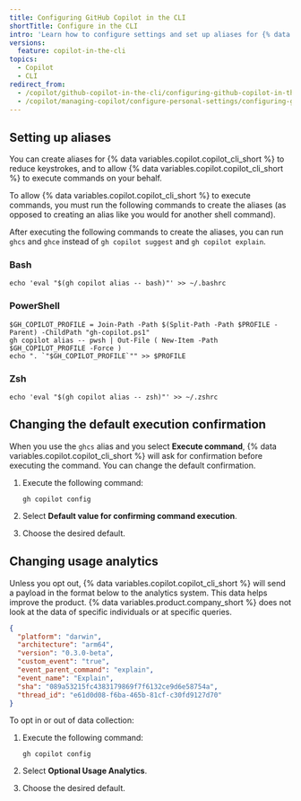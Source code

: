 ```yaml
---
title: Configuring GitHub Copilot in the CLI
shortTitle: Configure in the CLI
intro: 'Learn how to configure settings and set up aliases for {% data variables.copilot.copilot_cli_short %}.'
versions:
  feature: copilot-in-the-cli
topics:
  - Copilot
  - CLI
redirect_from:
  - /copilot/github-copilot-in-the-cli/configuring-github-copilot-in-the-cli
  - /copilot/managing-copilot/configure-personal-settings/configuring-github-copilot-in-the-cli
---
```


## Setting up aliases

You can create aliases for {% data variables.copilot.copilot_cli_short %} to reduce keystrokes, and to allow {% data variables.copilot.copilot_cli_short %} to execute commands on your behalf.

To allow {% data variables.copilot.copilot_cli_short %} to execute commands, you must run the following commands to create the aliases (as opposed to creating an alias like you would for another shell command).

After executing the following commands to create the aliases, you can run `ghcs` and `ghce` instead of `gh copilot suggest` and `gh copilot explain`.

### Bash

```shell copy
echo 'eval "$(gh copilot alias -- bash)"' >> ~/.bashrc
```

### PowerShell

```shell copy
$GH_COPILOT_PROFILE = Join-Path -Path $(Split-Path -Path $PROFILE -Parent) -ChildPath "gh-copilot.ps1"
gh copilot alias -- pwsh | Out-File ( New-Item -Path $GH_COPILOT_PROFILE -Force )
echo ". `"$GH_COPILOT_PROFILE`"" >> $PROFILE
```

### Zsh

```shell copy
echo 'eval "$(gh copilot alias -- zsh)"' >> ~/.zshrc
```

## Changing the default execution confirmation

When you use the `ghcs` alias and you select **Execute command**, {% data variables.copilot.copilot_cli_short %} will ask for confirmation before executing the command. You can change the default confirmation.

1. Execute the following command:

   ```shell copy
   gh copilot config
   ```

1. Select **Default value for confirming command execution**.
1. Choose the desired default.

## Changing usage analytics

Unless you opt out, {% data variables.copilot.copilot_cli_short %} will send a payload in the format below to the analytics system. This data helps improve the product. {% data variables.product.company_short %} does not look at the data of specific individuals or at specific queries.

```json
{
  "platform": "darwin",
  "architecture": "arm64",
  "version": "0.3.0-beta",
  "custom_event": "true",
  "event_parent_command": "explain",
  "event_name": "Explain",
  "sha": "089a53215fc4383179869f7f6132ce9d6e58754a",
  "thread_id": "e61d0d08-f6ba-465b-81cf-c30fd9127d70"
}
```

To opt in or out of data collection:

1. Execute the following command:

   ```shell copy
   gh copilot config
   ```

1. Select **Optional Usage Analytics**.
1. Choose the desired default.
